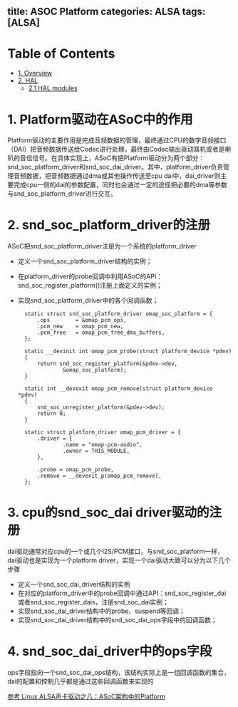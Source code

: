 title: ASOC Platform
categories: ALSA
tags: [ALSA]
---

# Table of Contents
- [1. Overview](#section1)
- [2. HAL](#section2)
	- [2.1 HAL modules](#section2.1)



# 1. Platform驱动在ASoC中的作用
Platform驱动的主要作用是完成音频数据的管理，最终通过CPU的数字音频接口（DAI）把音频数据传送给Codec进行处理，最终由Codec输出驱动耳机或者是喇叭的音信信号。在具体实现上，ASoC有把Platform驱动分为两个部分：snd\_soc\_platform\_driver和snd\_soc\_dai\_driver。其中，platform\_driver负责管理音频数据，把音频数据通过dma或其他操作传送至cpu dai中，dai\_driver则主要完成cpu一侧的dai的参数配置，同时也会通过一定的途径把必要的dma等参数与snd\_soc\_platform\_driver进行交互。

# 2.  snd\_soc\_platform\_driver的注册
ASoC把snd\_soc\_platform\_driver注册为一个系统的platform\_driver

- 定义一个snd\_soc\_platform\_driver结构的实例；
- 在platform\_driver的probe回调中利用ASoC的API：snd\_soc\_register\_platform()注册上面定义的实例；
- 实现snd\_soc\_platform\_driver中的各个回调函数；
	
		static struct snd_soc_platform_driver omap_soc_platform = {
			.ops		= &omap_pcm_ops,
			.pcm_new	= omap_pcm_new,
			.pcm_free	= omap_pcm_free_dma_buffers,
		};
		
		static __devinit int omap_pcm_probe(struct platform_device *pdev)
		{
			return snd_soc_register_platform(&pdev->dev,
					&omap_soc_platform);
		}
		
		static int __devexit omap_pcm_remove(struct platform_device *pdev)
		{
			snd_soc_unregister_platform(&pdev->dev);
			return 0;
		}
		
		static struct platform_driver omap_pcm_driver = {
			.driver = {
					.name = "omap-pcm-audio",
					.owner = THIS_MODULE,
			},
		
			.probe = omap_pcm_probe,
			.remove = __devexit_p(omap_pcm_remove),
		};

# 3.  cpu的snd_soc_dai driver驱动的注册
dai驱动通常对应cpu的一个或几个I2S/PCM接口，与snd\_soc\_platform一样，dai驱动也是实现为一个platform driver，实现一个dai驱动大致可以分为以下几个步骤

- 定义一个snd\_soc\_dai\_driver结构的实例
- 在对应的platform\_driver中的probe回调中通过API：snd\_soc\_register\_dai或者snd\_soc\_register\_dais，注册snd\_soc\_dai实例；
- 实现snd\_soc\_dai\_driver结构中的probe、suspend等回调；
- 实现snd\_soc\_dai\_driver结构中的snd\_soc\_dai\_ops字段中的回调函数；

# 4.  snd_soc_dai_driver中的ops字段
ops字段指向一个snd_soc_dai_ops结构，该结构实际上是一组回调函数的集合，dai的配置和控制几乎都是通过这些回调函数来实现的



[参考 Linux ALSA声卡驱动之八：ASoC架构中的Platform](http://blog.csdn.net/DroidPhone/article/details/7316061)